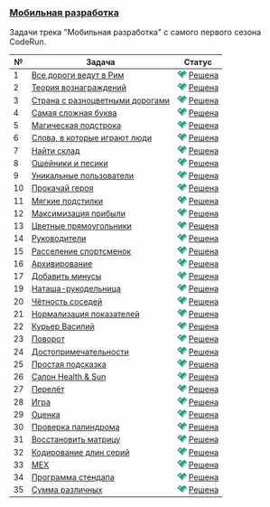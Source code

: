 ### [Мобильная разработка](https://coderun.yandex.ru/selections/mobile-dev)  
Задачи трека "Мобильная разработка" с самого первого сезона CodeRun.

| №  | Задача                                                                                                                    | Статус                                                                                                    |
|----|---------------------------------------------------------------------------------------------------------------------------|-----------------------------------------------------------------------------------------------------------|
| 1  | [Все дороги ведут в Рим](https://coderun.yandex.ru/selections/mobile-dev/problems/all-paths-lead-to-rome)                 | <img src="../.assets/ic_success.svg" width="16"/> [Решена](../mobile-dev/all-paths-lead-to-rome.kt)        |
| 2  | [Теория вознаграждений](https://coderun.yandex.ru/selections/mobile-dev/problems/award)                                   | <img src="../.assets/ic_success.svg" width="16"/> [Решена](../mobile-dev/award.kt)                      |
| 3  | [Страна с разноцветными дорогами](https://coderun.yandex.ru/selections/mobile-dev/problems/country-with-3-types-of-roads) | <img src="../.assets/ic_success.svg" width="16"/> [Решена](../mobile-dev/country-with-3-types-of-roads.kt) |
| 4  | [Самая сложная буква](https://coderun.yandex.ru/selections/mobile-dev/problems/hardest-letter)                            | <img src="../.assets/ic_success.svg" width="16"/> [Решена](../mobile-dev/hardest-letter.kt)                |
| 5  | [Магическая подстрока](https://coderun.yandex.ru/selections/mobile-dev/problems/magic-substring)                          | <img src="../.assets/ic_success.svg" width="16"/> [Решена](../mobile-dev/magic-substring.kt)               |
| 6  | [Слова, в которые играют люди](https://coderun.yandex.ru/selections/mobile-dev/problems/perfect-word)                     | <img src="../.assets/ic_success.svg" width="16"/> [Решена](../mobile-dev/perfect-word.kt)                  |
| 7  | [Найти склад](https://coderun.yandex.ru/selections/mobile-dev/problems/resource-downloading)                              | <img src="../.assets/ic_success.svg" width="16"/> [Решена](../mobile-dev/resource-downloading.kt)          |
| 8  | [Ошейники и песики](https://coderun.yandex.ru/selections/mobile-dev/problems/stick-people)                                | <img src="../.assets/ic_success.svg" width="16"/> [Решена](../mobile-dev/stick-people.kt)                  |
| 9  | [Уникальные пользователи](https://coderun.yandex.ru/selections/mobile-dev/problems/unique-users)                          | <img src="../.assets/ic_success.svg" width="16"/> [Решена](../mobile-dev/unique-users.kt)                  |
| 10 | [Прокачай героя](https://coderun.yandex.ru/selections/mobile-dev/problems/upgrade-your-hero)                              | <img src="../.assets/ic_success.svg" width="16"/> [Решена](../mobile-dev/upgrade-your-hero.kt)             |
| 11 | [Мягкие подстилки](https://coderun.yandex.ru/selections/mobile-dev/problems/woods)                                        | <img src="../.assets/ic_success.svg" width="16"/> [Решена](../mobile-dev/woods.kt)                         |
| 12 | [Максимизация прибыли](https://coderun.yandex.ru/selections/mobile-dev/problems/billboards)                               | <img src="../.assets/ic_success.svg" width="16"/> [Решена](../mobile-dev/billboards.kt)                    |
| 13 | [Цветные прямоугольники](https://coderun.yandex.ru/selections/mobile-dev/problems/colored-rectangles)                     | <img src="../.assets/ic_success.svg" width="16"/> [Решена](../mobile-dev/colored-rectangles.kt)            |
| 14 | [Руководители](https://coderun.yandex.ru/selections/mobile-dev/problems/distance-to-root-mob)                             | <img src="../.assets/ic_success.svg" width="16"/> [Решена](../mobile-dev/distance-to-root-mob.kt)          |
| 15 | [Расселение спортсменок](https://coderun.yandex.ru/selections/mobile-dev/problems/fan-ridesharing)                        | <img src="../.assets/ic_success.svg" width="16"/> [Решена](../mobile-dev/fan-ridesharing.kt)               |
| 16 | [Архивирование](https://coderun.yandex.ru/selections/mobile-dev/problems/lzw-mob)                                         | <img src="../.assets/ic_success.svg" width="16"/> [Решена](../mobile-dev/lzw-mob.kt)                       |
| 17 | [Добавить минусы](https://coderun.yandex.ru/selections/mobile-dev/problems/max-num-split)                                 | <img src="../.assets/ic_success.svg" width="16"/> [Решена](../mobile-dev/max-num-split.kt)                 |
| 19 | [Наташа-рукодельница](https://coderun.yandex.ru/selections/mobile-dev/problems/needlewoman)                               | <img src="../.assets/ic_success.svg" width="16"/> [Решена](../mobile-dev/needlewoman.kt)                   |
| 20 | [Чётность соседей](https://coderun.yandex.ru/selections/mobile-dev/problems/neighbor-parity)                              | <img src="../.assets/ic_success.svg" width="16"/> [Решена](../mobile-dev/neighbor-parity.kt)               |
| 21 | [Нормализация показателей](https://coderun.yandex.ru/selections/mobile-dev/problems/normalization-of-indicators)          | <img src="../.assets/ic_success.svg" width="16"/> [Решена](../mobile-dev/normalization-of-indicators.kt)   |
| 22 | [Курьер Василий](https://coderun.yandex.ru/selections/mobile-dev/problems/posting-of-letters)                             | <img src="../.assets/ic_success.svg" width="16"/> [Решена](../mobile-dev/posting-of-letters.kt)            |
| 23 | [Поворот](https://coderun.yandex.ru/selections/mobile-dev/problems/rle-rotate)                                            | <img src="../.assets/ic_success.svg" width="16"/> [Решена](../mobile-dev/rle-rotate.kt)                    |
| 24 | [Достопримечательности](https://coderun.yandex.ru/selections/mobile-dev/problems/sequences)                               | <img src="../.assets/ic_success.svg" width="16"/> [Решена](../mobile-dev/sequences.kt)                     |
| 25 | [Простая подсказка](https://coderun.yandex.ru/selections/mobile-dev/problems/simple-suggest)                              | <img src="../.assets/ic_success.svg" width="16"/> [Решена](../mobile-dev/simple-suggest.kt)                |
| 26 | [Салон Health & Sun](https://coderun.yandex.ru/selections/mobile-dev/problems/sunbath)                                    | <img src="../.assets/ic_success.svg" width="16"/> [Решена](../mobile-dev/sunbath.kt)                       |
| 27 | [Перелёт](https://coderun.yandex.ru/selections/mobile-dev/problems/flight)                                                | <img src="../.assets/ic_success.svg" width="16"/> [Решена](../mobile-dev/flight.kt)                        |
| 28 | [Игра](https://coderun.yandex.ru/selections/mobile-dev/problems/game)                                                     | <img src="../.assets/ic_success.svg" width="16"/> [Решена](../mobile-dev/game.kt)                          |
| 29 | [Оценка](https://coderun.yandex.ru/selections/mobile-dev/problems/mark)                                                   | <img src="../.assets/ic_success.svg" width="16"/> [Решена](../mobile-dev/mark.kt)                          |
| 30 | [Проверка палиндрома](https://coderun.yandex.ru/selections/mobile-dev/problems/palindroming-check)                        | <img src="../.assets/ic_success.svg" width="16"/> [Решена](../mobile-dev/palindroming-check.kt)            |
| 31 | [Восстановить матрицу](https://coderun.yandex.ru/selections/mobile-dev/problems/restore-the-matrix)                       | <img src="../.assets/ic_success.svg" width="16"/> [Решена](../mobile-dev/restore-the-matrix.kt)            |
| 32 | [Кодирование длин серий](https://coderun.yandex.ru/selections/mobile-dev/problems/rle-test)                               | <img src="../.assets/ic_success.svg" width="16"/> [Решена](../mobile-dev/rle-test.kt)                      |
| 33 | [MEX](https://coderun.yandex.ru/selections/mobile-dev/problems/segments-with-min-mex)                                     | <img src="../.assets/ic_success.svg" width="16"/> [Решена](../mobile-dev/segments-with-min-mex.kt)         |
| 34 | [Программа стендапа](https://coderun.yandex.ru/selections/mobile-dev/problems/standup-order)                              | <img src="../.assets/ic_success.svg" width="16"/> [Решена](../mobile-dev/standup-order.kt)                 |
| 35 | [Сумма различных](https://coderun.yandex.ru/selections/mobile-dev/problems/summ-of-the-various)                           | <img src="../.assets/ic_success.svg" width="16"/> [Решена](../mobile-dev/summ-of-the-various.kt)           |